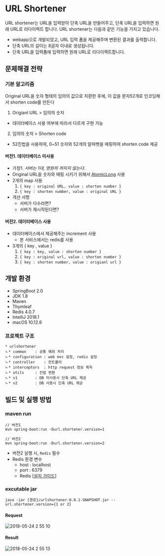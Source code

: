 # URL Shortener
URL shortener는 URL을 입력받아 단축 URL을 만들어주고, 단축 URL을 입력하면 원래 URL로 리다이렉트 합니다.
URL shortener는 다음과 같은 기능을 가지고 있습니다.
- webapp으로 개발되었고, URL 입력 폼을 제공해주며 변환된 결과를 출력합니다.
- 단축 URL의 길이는 8글자 이내로 생성됩니다.
- 단축 URL을 입력폼에 입력하면 원래 URL로 리다이렉트합니다.

## 문제해결 전략
### 기본 알고리즘
Original URL을 숫자 형태의 임의의 값으로 치환한 후에, 이 값을 문자52개로 인코딩해서 shorten code를 만든다
1. Origianl URL > 임의의 숫자
  - 데이터베이스 사용 여부에 따라서 다르게 구현 가능
2. 임의의 숫자 > Shorten code 
  - 52진법을 사용하여, 0~51 숫자와 52개의 알파벳을 매핑하여 shorten code 제공

#### 버전1. 데이터베이스 미사용
- 가정1. _서버는 1대, 영원히 꺼지지 않는다._
- Original URL을 숫자와 매핑 시키기 위해서 [AtomicLong](https://docs.oracle.com/javase/8/docs/api/java/util/concurrent/atomic/AtomicLong.html) 사용
- 2개의 map 사용
  1. `{ key : original URL, value : shorten number }`
  2. `{ key : shorten number, value : original URL }`
- 개선 사항
  - 서버가 다수라면?
  - 서버가 재시작된다면?

#### 버전2. 데이터베이스 사용
- 데이터베이스에서 제공해주는 increment 사용
  - 본 서비스에서는 redis를 사용
- 3개의 { key , value } 
  1. `{ key : key, value : shorten number }`
  2. `{ key : original url, value : shorten number }`
  3. `{ key : shorten number, value : origianl url }`

## 개발 환경
- SpringBoot 2.0 
- JDK 1.8 
- Maven
- Thymleaf
- Redis 4.0.7
- IntelliJ 2018.1
- macOS 10.12.6

### 프로젝트 구조
```
* urlshortener
ㄴ* common	 : 공통 예외 처리
ㄴ* configuration : web mvc 설정, redis 설정
ㄴ* controller	 : 컨트롤러
ㄴ* interceptors	 : http request 정보 획득
ㄴ* utils	 : 진법 변환
ㄴ* v1		 : DB 미사용시 단축 URL 제공
ㄴ* v2		 : DB 사용시 단축 URL 제공
```
  

## 빌드 및 실행 방법
### maven run
```
// 버전1
mvn spring-boot:run -Durl.shortener.version=1

// 버전2
mvn spring-boot:run -Durl.shortener.version=2
```

- 버전2 실행 시, `Redis` 필수
- Redis 환경 변수 
  - host : localhost
  - port : 6379
  - Redis [[설치 가이드](https://redis.io/download#installation)]

### excutable jar
```
java -jar {경로}/urlshortener-0.0.1-SNAPSHOT.jar --url.shortener.version={1 or 2}
```

#### Request
![2018-05-24 2 55 10](https://user-images.githubusercontent.com/8944017/40442324-455d912a-5efe-11e8-85aa-eef1dcdf19b8.png)

#### Result
![2018-05-24 2 55 13](https://user-images.githubusercontent.com/8944017/40442326-477dd01e-5efe-11e8-9849-ae64df554f3d.png)



